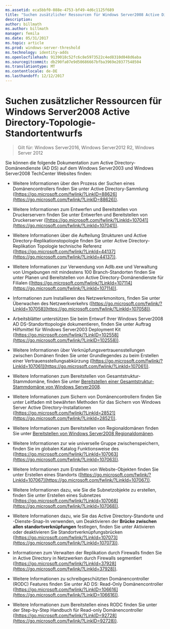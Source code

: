 ```yaml
---
ms.assetid: eca5bbf0-088e-4753-bf49-4d6c1125f689
title: "Suchen zusätzlicher Ressourcen für Windows Server2008 Active Directory-Topologie-Standortentwurfs"
description: 
author: billmath
ms.author: billmath
manager: femila
ms.date: 05/31/2017
ms.topic: article
ms.prod: windows-server-threshold
ms.technology: identity-adds
ms.openlocfilehash: 9139018c52fc6c8e5973522c4ed8310d048d6aba
ms.sourcegitcommit: db290fa07e9d50686667bfba3969e20377548504
ms.translationtype: MT
ms.contentlocale: de-DE
ms.lasthandoff: 12/12/2017
---
```

# <a name="finding-additional-resources-for-windows-server-2008-active-directory-site-topology-design"></a>Suchen zusätzlicher Ressourcen für Windows Server2008 Active Directory-Topologie-Standortentwurfs

>Gilt für: Windows Server2016, Windows Server2012 R2, Windows Server 2012

Sie können die folgende Dokumentation zum Active Directory-Domänendienste (AD DS) auf dem Windows Server2003 und Windows Server2008 TechCenter Websites finden:  
  
-   Weitere Informationen über den Prozess der Suchen eines Domänencontrollers finden Sie unter Active Directory-Sammlung ([https://go.microsoft.com/fwlink/?LinkID=88626](https://go.microsoft.com/fwlink/?LinkID=88626)).  
  
-   Weitere Informationen zum Entwerfen und Bereitstellen von Druckerservern finden Sie unter Entwerfen und Bereitstellen von Druckerserver ([https://go.microsoft.com/fwlink/?LinkId=107041](https://go.microsoft.com/fwlink/?LinkId=107041)).  
  
-   Weitere Informationen über die Aufteilung Strukturen und Active Directory-Replikationstopologie finden Sie unter Active Directory-Replikation Topologie technische Referenz ([https://go.microsoft.com/fwlink/?LinkId=44137](https://go.microsoft.com/fwlink/?LinkId=44137)).  
  
-   Weitere Informationen zur Verwendung von Adlb.exe und Verwaltung von Umgebungen mit mindestens 100 Branch-Standorten finden Sie unter Planen und Bereitstellen von Active Directory-Domänendienste für Filialen ([https://go.microsoft.com/fwlink/?LinkId=107114](https://go.microsoft.com/fwlink/?LinkId=107114)).  
  
-   Informationen zum Installieren des Netzwerkmonitors, finden Sie unter Überwachen des Netzwerkverkehrs ([https://go.microsoft.com/fwlink/?LinkId=107058](https://go.microsoft.com/fwlink/?LinkId=107058)).  
  
-   Arbeitsblätter unterstützen Sie beim Entwurf Ihrer Windows Server2008 AD DS-Standorttopologie dokumentieren, finden Sie unter Auftrag Hilfsmittel für Windows Server2003 Deployment Kit ([https://go.microsoft.com/fwlink/?LinkID=102558](https://go.microsoft.com/fwlink/?LinkID=102558)).  
  
-   Weitere Informationen über Verknüpfungsvertrauensstellungen zwischen Domänen finden Sie unter Grundlegendes zu beim Erstellen einer Vertrauensstellungsabkürzung ([https://go.microsoft.com/fwlink/?LinkId=107061](https://go.microsoft.com/fwlink/?LinkId=107061)).  
  
-   Weitere Informationen zum Bereitstellen von Gesamtstruktur-Stammdomäne, finden Sie unter [Bereitstellen einer Gesamtstruktur-Stammdomäne von Windows Server2008](https://technet.microsoft.com/library/cc731174.aspx).  
  
-   Weitere Informationen zum Sichern von Domänencontrollern finden Sie unter Leitfaden mit bewährten Methoden für das Sichern von Windows Server Active Directory-Installationen ([https://go.microsoft.com/fwlink/?LinkId=28521](https://go.microsoft.com/fwlink/?LinkId=28521)).  
  
-   Weitere Informationen zum Bereitstellen von Regionaldomänen finden Sie unter [Bereitstellen von Windows Server2008 Regionaldomänen](https://technet.microsoft.com/library/cc755118.aspx).  
  
-   Weitere Informationen zur wie universelle Gruppe zwischenspeichern, finden Sie im globalen Katalog Funktionsweise des ([https://go.microsoft.com/fwlink/?LinkId=107063](https://go.microsoft.com/fwlink/?LinkId=107063)).  
  
-   Weitere Informationen zum Erstellen von Website-Objekten finden Sie unter Erstellen eines Standorts ([https://go.microsoft.com/fwlink/?LinkId=107067](https://go.microsoft.com/fwlink/?LinkId=107067)).  
  
-   Weitere Informationen dazu, wie Sie die Subnetzobjekte zu erstellen, finden Sie unter Erstellen eines Subnetzes ([https://go.microsoft.com/fwlink/?LinkId=107068](https://go.microsoft.com/fwlink/?LinkId=107068)).  
  
-   Weitere Informationen dazu, wie Sie das Active Directory-Standorte und -Dienste-Snap-In verwenden, um Deaktivieren der **Brücke zwischen allen standortverknüpfungen** festlegen, finden Sie unter Aktivieren oder deaktivieren Sie Standortverknüpfungsbrücken ([https://go.microsoft.com/fwlink/?LinkId=107073](https://go.microsoft.com/fwlink/?LinkId=107073)).  
  
-   Informationen zum Verwalten der Replikation durch Firewalls finden Sie in Active Directory in Netzwerken durch Firewalls segmentiert ([https://go.microsoft.com/fwlink/?LinkId=37928](https://go.microsoft.com/fwlink/?LinkId=37928)).  
  
-   Weitere Informationen zu schreibgeschützten Domänencontroller (RODC) Features finden Sie unter AD DS: Read-Only Domänencontroller ([https://go.microsoft.com/fwlink/?LinkID=106616](https://go.microsoft.com/fwlink/?LinkID=106616)).  
  
-   Weitere Informationen zum Bereitstellen eines RODC finden Sie unter der Step-by-Step Handbuch für Read-only Domänencontroller ([https://go.microsoft.com/fwlink/?LinkID=92728](https://go.microsoft.com/fwlink/?LinkID=92728)).  
  


